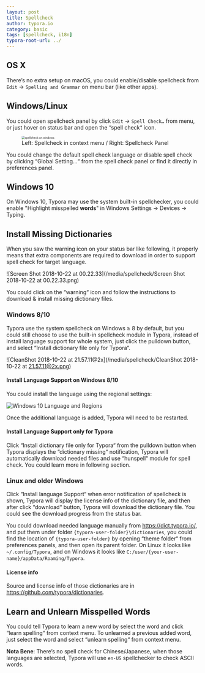 ```yaml
---
layout: post
title: Spellcheck
author: typora.io
category: basic
tags: [spellcheck, i18n]
typora-root-url: ../
---
```


## OS X

There’s no extra setup on macOS, you could enable/disable spellcheck from `Edit` → `Spelling and Grammar` on menu bar (like other apps).

## Windows/Linux

You could open spellcheck panel by click `Edit` → `Spell Check…` from menu, or just hover on status bar and open the “spell check“ icon.

<figure>
  <img src="/media/spellcheck/Screen Shot 2018-10-21 at 23.21.28.png" alt="spellcheck on windows" style="zoom:50%">
  <figcaption>Left: Spellcheck in context menu / Right: Spellcheck Panel</figcaption>
</figure>


You could change the default spell check language or disable spell check by clicking “Global Setting…“ from the spell check panel or find it directly in preferences panel.

## Windows 10

On Windows 10, Typora may use the system built-in spellchecker, you could enable "Highlight misspelled **words**" in Windows Settings → Devices → Typing.

## Install Missing Dictionaries

When you saw the warning icon on your status bar like following, it properly means that extra components are required to download in order to support spell check for target language.

![Screen Shot 2018-10-22 at 00.22.33](/media/spellcheck/Screen Shot 2018-10-22 at 00.22.33.png)

You could click on the “warning“ icon and follow the instructions to download & install missing dictionary files.

### Windows 8/10

Typora use the system spellcheck on Windows ≥ 8 by default, but you could still choose to use the built-in spellcheck module in Typora, instead of install language support for whole system, just click the pulldown button, and select “Install dictionary file only for Typora“.

![CleanShot 2018-10-22 at 21.57.11@2x](/media/spellcheck/CleanShot 2018-10-22 at 21.57.11@2x.png)

#### Install Language Support on Windows 8/10

You could install the language using the regional settings:

![Windows 10 Language and Regions](/media/spellcheck/windows-10-language-settings.jpg)

Once the additional language is added, Typora will need to be restarted.

#### Install Language Support only for Typora

Click “Install dictionary file only for Typora“ from the pulldown button when Typora displays the “dictionary missing“ notification, Typora will automatically download needed files and use “hunspell“ module for spell check. You could learn more in following section.

### Linux and older Windows

Click “Install language Support“ when error notification of spellcheck is shown, Typora will display the license info of the dictionary file, and then after click “download“ button, Typora will download the dictionary file. You could see the download progress from the status bar.

You could download needed language manually from <https://dict.typora.io/>, and put them under folder `{typora-user-folder}\dictionaries`, you could find the location of `{typora-user-folder}` by opening “theme folder“ from preferences panels, and then open its parent folder. On Linux it looks like `~/.config/Typora`, and on Windows it looks like `C:/user/{your-user-name}/appData/Roaming/Typora`.

#### License info

Source and license info of those dictionaries are in <https://github.com/typora/dictionaries>.

## Learn and Unlearn Misspelled Words

You could tell Typora to learn a new word by select the word and click “learn spelling“ from context menu. To unlearned a previous added word, just select the word and select “unlearn spelling“ from context menu.

**Nota Bene**: There’s no spell check for Chinese/Japanese, when those languages are selected, Typora will use `en-US` spellchecker to check ASCII words.